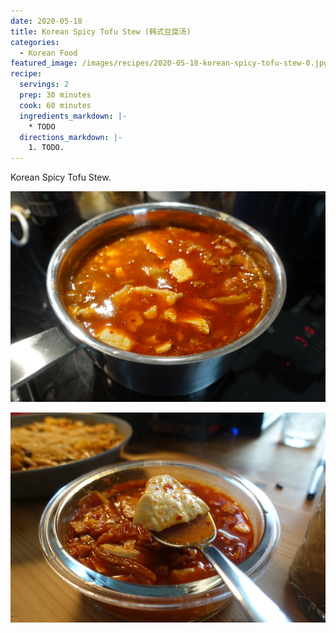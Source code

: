 ```yaml
---
date: 2020-05-18
title: Korean Spicy Tofu Stew (韩式豆腐汤)
categories:
  - Korean Food
featured_image: /images/recipes/2020-05-18-korean-spicy-tofu-stew-0.jpg
recipe:
  servings: 2
  prep: 30 minutes
  cook: 60 minutes
  ingredients_markdown: |-
    * TODO
  directions_markdown: |-
    1. TODO.
---
```

Korean Spicy Tofu Stew.

![pic](/images/recipes/2020-05-18-korean-spicy-tofu-stew-1.jpg)

![pic](/images/recipes/2020-05-18-korean-spicy-tofu-stew-2.jpg)